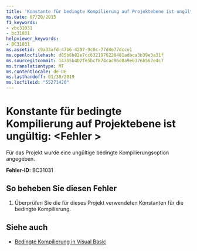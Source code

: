 ```yaml
---
title: 'Konstante für bedingte Kompilierung auf Projektebene ist ungültig: <error>'
ms.date: 07/20/2015
f1_keywords:
- vbc31031
- bc31031
helpviewer_keywords:
- BC31031
ms.assetid: c9a33afd-47b6-4207-9c0c-77d4e77dcce1
ms.openlocfilehash: d85b6b82e7cc6321976228481adbca3b39e3a31f
ms.sourcegitcommit: 14355b4b2fe5bcf874cac96d0a9e6376b567e4c7
ms.translationtype: MT
ms.contentlocale: de-DE
ms.lasthandoff: 01/30/2019
ms.locfileid: "55271420"
---
```

# <a name="project-level-conditional-compilation-constant-is-not-valid-error"></a>Konstante für bedingte Kompilierung auf Projektebene ist ungültig: \<Fehler >
Für das Projekt wurde eine ungültige bedingte Kompilierungsoption angegeben.  
  
 **Fehler-ID:** BC31031  
  
## <a name="to-correct-this-error"></a>So beheben Sie diesen Fehler  
  
1.  Überprüfen Sie die für dieses Projekt verwendeten Konstanten für die bedingte Kompilierung.  
  
## <a name="see-also"></a>Siehe auch
- [Bedingte Kompilierung in Visual Basic](~/docs/visual-basic/programming-guide/program-structure/conditional-compilation.md)
